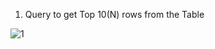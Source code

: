 1)	Query to get Top 10(N) rows from the Table

![1](https://github.com/MounikaWorld/SQL-Business-Queries/assets/154870380/881fb924-6e3e-476f-9a72-3a91223249f8)
